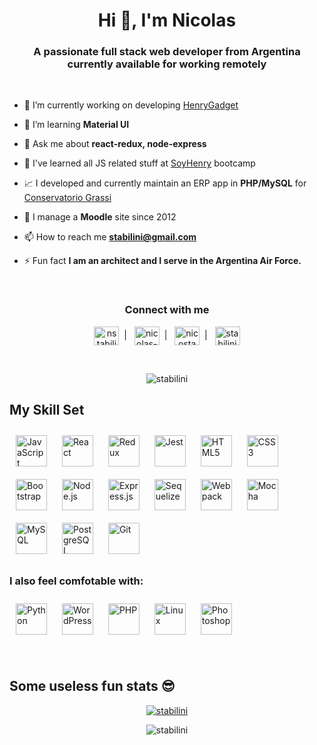 <h1 align="center">Hi 👋, I'm Nicolas</h1>
<h3 align="center">A passionate full stack web developer from Argentina currently available for working remotely</h3>

<br />

- 🔭 I’m currently working on developing [HenryGadget](https://pf-henrygadget.onrender.com/)

- 🌱 I’m learning **Material UI**

- 💬 Ask me about **react-redux, node-express**

- 💛 I've learned all JS related stuff at [SoyHenry](https://www.soyhenry.com/) bootcamp

- 📈 I developed and currently maintain an ERP app in **PHP/MySQL** for [Conservatorio Grassi](https://conservatoriograssi.com)

- 🏫 I manage a **Moodle** site since 2012

- 📫 How to reach me **stabilini@gmail.com**

- ⚡ Fun fact **I am an architect and I serve in the Argentina Air Force.**

<br />
<h3 align="center">Connect with me</h3>
<p align="center">
<a href="https://twitter.com/nstabilini" target="blank"><img align="center" src="https://raw.githubusercontent.com/rahuldkjain/github-profile-readme-generator/master/src/images/icons/Social/twitter.svg" alt="nstabilini" height="30" width="40" /></a>&nbsp;&nbsp;|&nbsp;&nbsp;
<a href="https://linkedin.com/in/nicolas-stabilini" target="blank"><img align="center" src="https://raw.githubusercontent.com/rahuldkjain/github-profile-readme-generator/master/src/images/icons/Social/linked-in-alt.svg" alt="nicolas-stabilini" height="30" width="40" /></a>&nbsp;&nbsp;|&nbsp;&nbsp;
<a href="https://instagram.com/nicostabilini" target="blank"><img align="center" src="https://raw.githubusercontent.com/rahuldkjain/github-profile-readme-generator/master/src/images/icons/Social/instagram.svg" alt="nicostabilini" height="30" width="40" /></a>&nbsp;&nbsp;|&nbsp;&nbsp;
<!-- <a href="https://www.youtube.com/c/stabilini" target="blank"><img align="center" src="https://raw.githubusercontent.com/rahuldkjain/github-profile-readme-generator/master/src/images/icons/Social/youtube.svg" alt="stabilini" height="30" width="40" /></a>&nbsp;&nbsp;|&nbsp;&nbsp; -->
<a href="https://www.hackerrank.com/stabilini" target="blank"><img align="center" src="https://raw.githubusercontent.com/rahuldkjain/github-profile-readme-generator/master/src/images/icons/Social/hackerrank.svg" alt="stabilini" height="30" width="40" /></a>
</p>
<br />
<p align="center"> <img src="https://komarev.com/ghpvc/?username=stabilini&label=Profile%20views&color=0e75b6&style=flat" alt="stabilini" /> </p>
<!-- <div align="center">
  <a href="https://paypal.me/stabilini" target="_blank" style="display: inline-block;">
      <img
          src="https://img.shields.io/badge/Donate-PayPal-blue.svg?style=flat-square&logo=paypal" 
          align="center"
      />
  </a>
  <a href="https://www.buymeacoffee.com/stabilini" target="_blank" style="display: inline-block;">
      <img
          src="https://img.shields.io/badge/Donate-Buy%20Me%20A%20Coffee-orange.svg?style=flat-square&logo=buymeacoffee" 
          align="center"
      />
  </a>
</div>  -->

## My Skill Set

<div align="left">  
<a href="https://www.javascript.com/" target="_blank"><img style="margin: 10px" src="https://profilinator.rishav.dev/skills-assets/javascript-original.svg" alt="JavaScript" height="50" /></a>  
<a href="https://reactjs.org/" target="_blank"><img style="margin: 10px" src="https://profilinator.rishav.dev/skills-assets/react-original-wordmark.svg" alt="React" height="50" /></a>  
<a href="https://redux.js.org/" target="_blank"><img style="margin: 10px" src="https://profilinator.rishav.dev/skills-assets/redux-original.svg" alt="Redux" height="50" /></a>  
<a href="https://www.jestjs.io/" target="_blank"><img style="margin: 10px" src="https://profilinator.rishav.dev/skills-assets/jest.svg" alt="Jest" height="50" /></a>  
<a href="https://en.wikipedia.org/wiki/HTML5" target="_blank"><img style="margin: 10px" src="https://profilinator.rishav.dev/skills-assets/html5-original-wordmark.svg" alt="HTML5" height="50" /></a>  
<a href="https://www.w3schools.com/css/" target="_blank"><img style="margin: 10px" src="https://profilinator.rishav.dev/skills-assets/css3-original-wordmark.svg" alt="CSS3" height="50" /></a>
<a href="https://getbootstrap.com/docs/3.4/javascript/" target="_blank"><img style="margin: 10px" src="https://profilinator.rishav.dev/skills-assets/bootstrap-plain.svg" alt="Bootstrap" height="50" /></a>
<a href="https://nodejs.org/" target="_blank"><img style="margin: 10px" src="https://profilinator.rishav.dev/skills-assets/nodejs-original-wordmark.svg" alt="Node.js" height="50" /></a>  
<a href="https://expressjs.com/" target="_blank"><img style="margin: 10px" src="https://profilinator.rishav.dev/skills-assets/express-original-wordmark.svg" alt="Express.js" height="50" /></a>  
<a href="https://sequelize.org/" target="_blank"><img style="margin: 10px" src="https://seeklogo.com/images/S/sequelize-logo-9A5075DB9F-seeklogo.com.png" alt="Sequelize" height="50" /></a>  
<a href="https://webpack.js.org/" target="_blank"><img style="margin: 10px" src="https://profilinator.rishav.dev/skills-assets/webpack-original.svg" alt="Webpack" height="50" /></a>  
<a href="https://mochajs.org/" target="_blank"><img style="margin: 10px" src="https://profilinator.rishav.dev/skills-assets/mocha.png" alt="Mocha" height="50" /></a>  
<a href="https://www.mysql.com/" target="_blank"><img style="margin: 10px" src="https://profilinator.rishav.dev/skills-assets/mysql-original-wordmark.svg" alt="MySQL" height="50" /></a>  
<a href="https://www.postgresql.org/" target="_blank"><img style="margin: 10px" src="https://profilinator.rishav.dev/skills-assets/postgresql-original-wordmark.svg" alt="PostgreSQL" height="50" /></a>
<a href="https://github.com/" target="_blank"><img style="margin: 10px" src="https://profilinator.rishav.dev/skills-assets/git-scm-icon.svg" alt="Git" height="50" /></a>

### I also feel comfotable with:
<a href="https://www.python.org/" target="_blank"><img style="margin: 10px" src="https://profilinator.rishav.dev/skills-assets/python-original.svg" alt="Python" height="50" /></a>
<a href="https://wordpress.com/" target="_blank"><img style="margin: 10px" src="https://profilinator.rishav.dev/skills-assets/wordpress.png" alt="WordPress" height="50" /></a>
<a href="https://www.php.net/" target="_blank"><img style="margin: 10px" src="https://profilinator.rishav.dev/skills-assets/php-original.svg" alt="PHP" height="50" /></a>
<a href="https://www.linux.org/" target="_blank"><img style="margin: 10px" src="https://profilinator.rishav.dev/skills-assets/linux-original.svg" alt="Linux" height="50" /></a>
<a href="https://www.adobe.com/in/products/photoshop.html" target="_blank"><img style="margin: 10px" src="https://profilinator.rishav.dev/skills-assets/photoshop-plain.svg" alt="Photoshop" height="50" /></a>
 
</div>

<br />

## Some useless fun stats 😎
<div align="center">

  <a href="https://github.com/ryo-ma/github-profile-trophy"><img src="https://github-profile-trophy.vercel.app/?username=stabilini" alt="stabilini" /></a>
  
  <!-- ![Anurag's GitHub stats](https://github-readme-stats.vercel.app/api?username=stabilini) -->
  
  <!-- ![Top Langs](https://github-readme-stats.vercel.app/api/top-langs/?username=stabilini) -->

  <img src="https://github-readme-streak-stats.herokuapp.com/?user=stabilini&" alt="stabilini" />

</div>


<!-- <p><img align="left" src="https://github-readme-stats.vercel.app/api/top-langs?username=stabilini&show_icons=true&locale=en&layout=compact" alt="stabilini" /></p>

<p>&nbsp;<img align="center" src="https://github-readme-stats.vercel.app/api?username=stabilini&show_icons=true&locale=en" alt="stabilini" /></p>  -->
